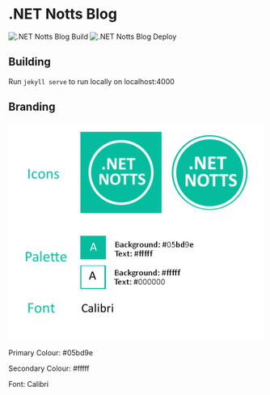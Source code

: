 # .NET Notts Blog
![.NET Notts Blog Build](https://github.com/dotnetnotts/dotnetnotts-blog/workflows/.NET%20Notts%20Blog%20Build/badge.svg) 
![.NET Notts Blog Deploy](https://github.com/dotnetnotts/dotnetnotts-blog/workflows/.NET%20Notts%20Blog%20Deploy/badge.svg?branch=main)

## Building

Run `jekyll serve` to run locally on localhost:4000

## Branding

![Branding](/assets/branding.png)

Primary Colour: #05bd9e

Secondary Colour: #fffff

Font: Calibri